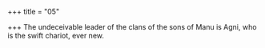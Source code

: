+++
title = "05"

+++
The undeceivable leader of the clans of the sons of Manu is Agni, who is the swift chariot, ever new.  